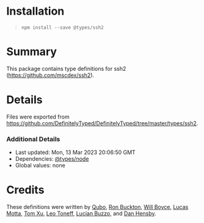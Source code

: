 # Installation
> `npm install --save @types/ssh2`

# Summary
This package contains type definitions for ssh2 (https://github.com/mscdex/ssh2).

# Details
Files were exported from https://github.com/DefinitelyTyped/DefinitelyTyped/tree/master/types/ssh2.

### Additional Details
 * Last updated: Mon, 13 Mar 2023 20:06:50 GMT
 * Dependencies: [@types/node](https://npmjs.com/package/@types/node)
 * Global values: none

# Credits
These definitions were written by [Qubo](https://github.com/tkQubo), [Ron Buckton](https://github.com/rbuckton), [Will Boyce](https://github.com/wrboyce), [Lucas Motta](https://github.com/lucasmotta), [Tom Xu](https://github.com/hengkx), [Leo Toneff](https://github.com/bragle), [Lucian Buzzo](https://github.com/LucianBuzzo), and [Dan Hensby](https://github.com/dhensby).
